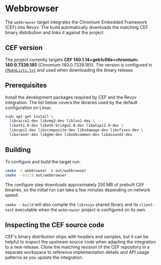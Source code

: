 # Webbrowser

The `webbrowser` target integrates the Chromium Embedded Framework (CEF) into
Revyv. The build automatically downloads the matching CEF binary distribution
and links it against the project.

## CEF version

The project currently targets **CEF 140.1.14+geb1c06e+chromium-140.0.7339.185**
(Chromium 140.0.7339.185). The version is configured in
[`CMakeLists.txt`](CMakeLists.txt) and used when downloading the binary release.

## Prerequisites

Install the development packages required by CEF and the Revyv integration.
The list below covers the libraries used by the default configuration on
Linux:

```bash
sudo apt-get install \
  libcairo2-dev libzmq3-dev liblzo2-dev \
  libatk1.0-dev libatk-bridge2.0-dev libatspi2.0-dev \
  libcups2-dev libxcomposite-dev libxdamage-dev libxfixes-dev \
  libxrandr-dev libgbm-dev libxkbcommon-dev libasound2-dev
```

## Building

To configure and build the target run:

```bash
cmake -S webbrowser -B out/webbrowser
cmake --build out/webbrowser
```

The configure step downloads approximately 250 MB of prebuilt CEF binaries, so
the initial run can take a few minutes depending on network speed.

`cmake --build` will also compile the `librevyv` shared library and its
`client-test` executable when the `webbrowser` project is configured on its own.

## Inspecting the CEF source code

CEF's binary distribution ships with headers and samples, but it can be helpful
to inspect the upstream source code when adapting the integration to a new
release. Clone the matching revision of the CEF repository in a separate
workspace to reference implementation details and API usage patterns as you
update the integration.
